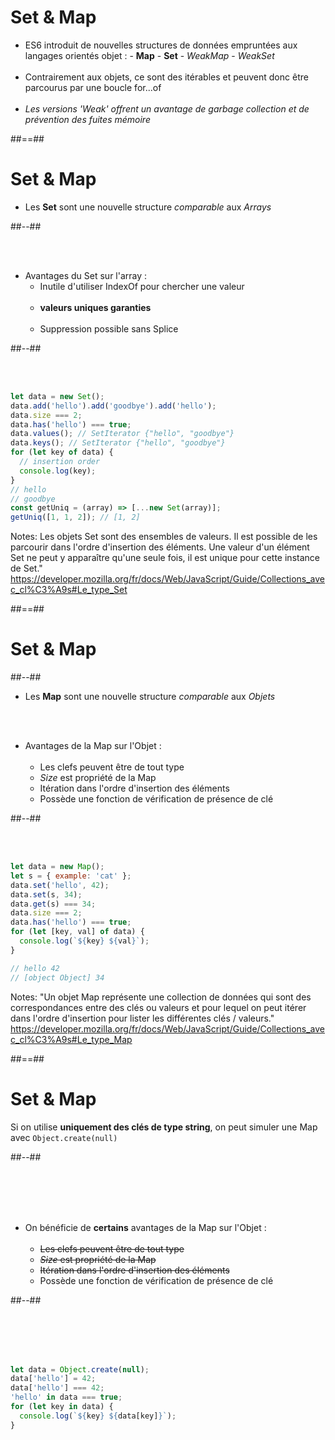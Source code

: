 <!-- .slide -->

# Set & Map

- ES6 introduit de nouvelles structures de données empruntées aux langages orientés objet : - **Map** - **Set** - _WeakMap_ - _WeakSet_
  <br />
  <br />
- Contrairement aux objets, ce sont des itérables et peuvent donc être parcourus par une boucle for...of
  <br />
  <br />
- _Les versions 'Weak' offrent un avantage de garbage collection et de prévention des fuites mémoire_
<!-- .element: class="list-fragment" -->

##==##

<!-- .slide: class="two-column-layout" -->

# Set & Map

- Les **Set** sont une nouvelle structure _comparable_ aux _Arrays_

##--##

<!-- .slide: class="with-code" -->

<br/>
<br/>

- Avantages du Set sur l'array :
  - Inutile d'utiliser IndexOf pour chercher une valeur<br/><br/>
  - **valeurs uniques garanties**<br/><br/>
  - Suppression possible sans Splice

##--##

<!-- .slide: class="with-code" -->

<br/>
<br/>

```javascript
let data = new Set();
data.add('hello').add('goodbye').add('hello');
data.size === 2;
data.has('hello') === true;
data.values(); // SetIterator {"hello", "goodbye"}
data.keys(); // SetIterator {"hello", "goodbye"}
for (let key of data) {
  // insertion order
  console.log(key);
}
// hello
// goodbye
const getUniq = (array) => [...new Set(array)];
getUniq([1, 1, 2]); // [1, 2]
```

<!-- .element: class="fragment" -->

Notes:
Les objets Set sont des ensembles de valeurs. Il est possible de les parcourir dans l'ordre d'insertion des éléments.
Une valeur d'un élément Set ne peut y apparaître qu'une seule fois, il est unique pour cette instance de Set."
https://developer.mozilla.org/fr/docs/Web/JavaScript/Guide/Collections_avec_cl%C3%A9s#Le_type_Set

##==##

<!-- .slide: class="two-column-layout" -->

# Set & Map

##--##

- Les **Map** sont une nouvelle structure _comparable_ aux _Objets_

<!-- .slide: class="with-code" -->

<br/>
<br/>

- Avantages de la Map sur l'Objet :
  <br/>
  <br/>
  - Les clefs peuvent être de tout type
    <br/>
  - <em>Size</em> est propriété de la Map
    <br/>
  - Itération dans l'ordre d'insertion des éléments
    <br/>
  - Possède une fonction de vérification de présence de clé

##--##

<!-- .slide: class="with-code" -->

<br/>
<br/>

```javascript
let data = new Map();
let s = { example: 'cat' };
data.set('hello', 42);
data.set(s, 34);
data.get(s) === 34;
data.size === 2;
data.has('hello') === true;
for (let [key, val] of data) {
  console.log(`${key} ${val}`);
}

// hello 42
// [object Object] 34
```

<!-- .element: class="fragment" -->

Notes:
"Un objet Map représente une collection de données qui sont des correspondances entre des clés ou valeurs et pour lequel on peut itérer dans l'ordre d'insertion pour lister les différentes clés / valeurs."
https://developer.mozilla.org/fr/docs/Web/JavaScript/Guide/Collections_avec_cl%C3%A9s#Le_type_Map

##==##

<!-- .slide: class="two-column-layout" -->

# Set & Map

Si on utilise **uniquement des clés de type string**, on peut simuler une Map avec `Object.create(null)`

##--##

<!-- .slide -->

<br/>
<br/>
<br/>
<br/>

- On bénéficie de **certains** avantages de la Map sur l'Objet :
  <br/>
  <br/>
  - <strike>Les clefs peuvent être de tout type</strike>
    <br/>
  - <strike><em>Size</em> est propriété de la Map</strike>
    <br/>
  - <strike>Itération dans l'ordre d'insertion des éléments</strike>
    <br/>
  - Possède une fonction de vérification de présence de clé

##--##

<!-- .slide: class="with-code" -->

<br/>
<br/>
<br/>
<br/>

```javascript
let data = Object.create(null);
data['hello'] = 42;
data['hello'] === 42;
'hello' in data === true;
for (let key in data) {
  console.log(`${key} ${data[key]}`);
}
```

<!-- .element: class="fragment" -->
